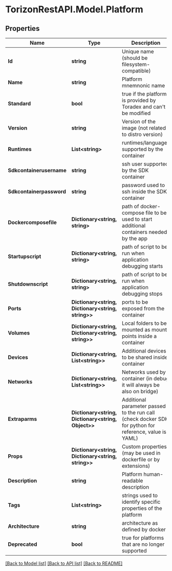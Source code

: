 
# TorizonRestAPI.Model.Platform

## Properties

Name | Type | Description | Notes
------------ | ------------- | ------------- | -------------
**Id** | **string** | Unique name (should be filesystem-compatible) | [optional] [readonly] 
**Name** | **string** | Platform mnemnonic name | [optional] [readonly] 
**Standard** | **bool** | true if the platform is provided by Toradex and can&#39;t be modified | [optional] [readonly] 
**Version** | **string** | Version of the image (not related to distro version) | [optional] [readonly] 
**Runtimes** | **List&lt;string&gt;** | runtimes/languages supported by the container | [optional] 
**Sdkcontainerusername** | **string** | ssh user supported by the SDK container | [optional] 
**Sdkcontainerpassword** | **string** | password used to ssh inside the SDK container | [optional] 
**Dockercomposefile** | **Dictionary&lt;string, string&gt;** | path of docker-compose file to be used to start additional containers needed by the app | [optional] 
**Startupscript** | **Dictionary&lt;string, string&gt;** | path of script to be run when application debugging starts | [optional] 
**Shutdownscript** | **Dictionary&lt;string, string&gt;** | path of script to be run when application debugging stops | [optional] 
**Ports** | **Dictionary&lt;string, Dictionary&lt;string, string&gt;&gt;** | ports to be exposed from the container | [optional] 
**Volumes** | **Dictionary&lt;string, Dictionary&lt;string, string&gt;&gt;** | Local folders to be mounted as mount points inside a container | [optional] 
**Devices** | **Dictionary&lt;string, List&lt;string&gt;&gt;** | Additional devices to be shared inside container | [optional] 
**Networks** | **Dictionary&lt;string, List&lt;string&gt;&gt;** | Networks used by container (in debug it will always be also on bridge) | [optional] 
**Extraparms** | **Dictionary&lt;string, Dictionary&lt;string, Object&gt;&gt;** | Additional parameter passed to the run call (check docker SDK for python for reference, value is YAML) | [optional] 
**Props** | **Dictionary&lt;string, Dictionary&lt;string, string&gt;&gt;** | Custom properties (may be used in dockerfile or by extensions) | [optional] 
**Description** | **string** | Platform human-readable description | [optional] [readonly] 
**Tags** | **List&lt;string&gt;** | strings used to identify specific properties of the platform | [optional] [readonly] 
**Architecture** | **string** | architecture as defined by docker | [optional] [readonly] 
**Deprecated** | **bool** | true for platforms that are no longer supported | [optional] [readonly] 

[[Back to Model list]](../README.md#documentation-for-models)
[[Back to API list]](../README.md#documentation-for-api-endpoints)
[[Back to README]](../README.md)

